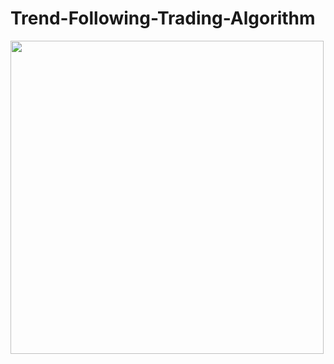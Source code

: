 # Trend-Following-Trading-Algorithm

<img src="https://github.com/ejenkins-001/Algorithmic-Trading-with-Trend-Following-Strategy/blob/master/images/backtest.png" height="501">
